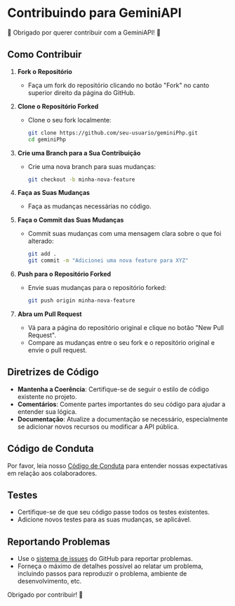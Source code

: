 # Contribuindo para GeminiAPI

🎉 Obrigado por querer contribuir com a GeminiAPI! 🎉

## Como Contribuir

1. **Fork o Repositório**
   - Faça um fork do repositório clicando no botão "Fork" no canto superior direito da página do GitHub.

2. **Clone o Repositório Forked**
   - Clone o seu fork localmente:
     ```sh
     git clone https://github.com/seu-usuario/geminiPhp.git
     cd geminiPhp
     ```

3. **Crie uma Branch para a Sua Contribuição**
   - Crie uma nova branch para suas mudanças:
     ```sh
     git checkout -b minha-nova-feature
     ```

4. **Faça as Suas Mudanças**
   - Faça as mudanças necessárias no código.

5. **Faça o Commit das Suas Mudanças**
   - Commit suas mudanças com uma mensagem clara sobre o que foi alterado:
     ```sh
     git add .
     git commit -m "Adicionei uma nova feature para XYZ"
     ```

6. **Push para o Repositório Forked**
   - Envie suas mudanças para o repositório forked:
     ```sh
     git push origin minha-nova-feature
     ```

7. **Abra um Pull Request**
   - Vá para a página do repositório original e clique no botão "New Pull Request".
   - Compare as mudanças entre o seu fork e o repositório original e envie o pull request.

## Diretrizes de Código

- **Mantenha a Coerência**: Certifique-se de seguir o estilo de código existente no projeto.
- **Comentários**: Comente partes importantes do seu código para ajudar a entender sua lógica.
- **Documentação**: Atualize a documentação se necessário, especialmente se adicionar novos recursos ou modificar a API pública.

## Código de Conduta

Por favor, leia nosso [Código de Conduta](CODE_OF_CONDUCT.md) para entender nossas expectativas em relação aos colaboradores.

## Testes

- Certifique-se de que seu código passe todos os testes existentes.
- Adicione novos testes para as suas mudanças, se aplicável.

## Reportando Problemas

- Use o [sistema de issues](https://github.com/Tuliovasconcelos/geminiPhp/issues) do GitHub para reportar problemas.
- Forneça o máximo de detalhes possível ao relatar um problema, incluindo passos para reproduzir o problema, ambiente de desenvolvimento, etc.

Obrigado por contribuir! 🙌
